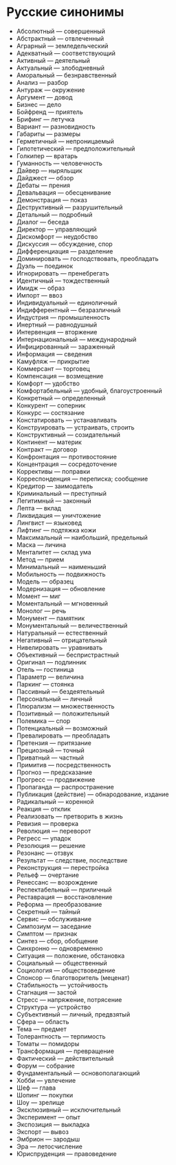 # Русские синонимы

* Абсолютный — совершенный
* Абстрактный — отвлеченный
* Аграрный — земледельческий
* Адекватный — соответствующий
* Активный — деятельный
* Актуальный — злободневный
* Аморальный — безнравственный
* Анализ — разбор
* Антураж — окружение
* Аргумент — довод
* Бизнес — дело
* Бойфренд — приятель
* Брифинг — летучка
* Вариант — разновидность
* Габариты — размеры
* Герметичный — непроницаемый
* Гипотетический — предположительный
* Голкипер — вратарь
* Гуманность — человечность
* Дайвер — ныряльщик
* Дайджест — обзор
* Дебаты — прения
* Девальвация — обесценивание
* Демонстрация — показ
* Деструктивный — разрушительный
* Детальный — подробный
* Диалог — беседа
* Директор — управляющий
* Дискомфорт — неудобство
* Дискуссия — обсуждение, спор
* Дифференциация — разделение
* Доминировать — господствовать, преобладать
* Дуэль — поединок
* Игнорировать — пренебрегать
* Идентичный — тождественный
* Имидж — образ
* Импорт — ввоз
* Индивидуальный — единоличный
* Индифферентный — безразличный
* Индустрия — промышленность
* Инертный — равнодушный
* Интервенция — вторжение
* Интернациональный — международный
* Инфицированный — зараженный
* Информация — сведения
* Камуфляж — прикрытие
* Коммерсант — торговец
* Компенсация — возмещение
* Комфорт — удобство
* Комфортабельный — удобный, благоустроенный
* Конкретный — определенный
* Конкурент — соперник
* Конкурс — состязание
* Констатировать — устанавливать
* Конструировать — устраивать, строить
* Конструктивный — созидательный
* Континент — материк
* Контракт — договор
* Конфронтация — противостояние
* Концентрация — сосредоточение
* Коррективы — поправки
* Корреспонденция — переписка; сообщение
* Кредитор — заимодатель
* Криминальный — преступный
* Легитимный — законный
* Лепта — вклад
* Ликвидация — уничтожение
* Лингвист — языковед
* Лифтинг — подтяжка кожи
* Максимальный — наибольший, предельный
* Маска — личина
* Менталитет — склад ума
* Метод — прием
* Минимальный — наименьший
* Мобильность — подвижность
* Модель — образец
* Модернизация — обновление
* Момент — миг
* Моментальный — мгновенный
* Монолог — речь
* Монумент — памятник
* Монументальный — величественный
* Натуральный — естественный
* Негативный — отрицательный
* Нивелировать — уравнивать
* Объективный — беспристрастный
* Оригинал — подлинник
* Отель — гостиница
* Параметр — величина
* Паркинг — стоянка
* Пассивный — бездеятельный
* Персональный — личный
* Плюрализм — множественность
* Позитивный — положительный
* Полемика — спор
* Потенциальный — возможный
* Превалировать — преобладать
* Претензия — притязание
* Прециозный — точный
* Приватный — частный
* Примитив — посредственность
* Прогноз — предсказание
* Прогресс — продвижение
* Пропаганда — распространение
* Публикация (действие) — обнародование, издание
* Радикальный — коренной
* Реакция — отклик
* Реализовать — претворить в жизнь
* Ревизия — проверка
* Революция — переворот
* Регресс — упадок
* Резолюция — решение
* Резонанс — отзвук
* Результат — следствие, последствие
* Реконструкция — перестройка
* Рельеф — очертание
* Ренессанс — возрождение
* Респектабельный — приличный
* Реставрация — восстановление
* Реформа — преобразование
* Секретный — тайный
* Сервис — обслуживание
* Симпозиум — заседание
* Симптом — признак
* Синтез — сбор, обобщение
* Синхронно — одновременно
* Ситуация — положение, обстановка
* Социальный — общественный
* Социология — обществоведение
* Спонсор — благотворитель (меценат)
* Стабильность — устойчивость
* Стагнация — застой
* Стресс — напряжение, потрясение
* Структура — устройство
* Субъективный — личный, предвзятый
* Сфера — область
* Тема — предмет
* Толерантность — терпимость
* Томаты — помидоры
* Трансформация — превращение
* Фактический — действительный
* Форум — собрание
* Фундаментальный — основополагающий
* Хобби — увлечение
* Шеф — глава
* Шопинг — покупки
* Шоу — зрелище
* Эксклюзивный — исключительный
* Эксперимент — опыт
* Экспозиция — выкладка
* Экспорт — вывоз
* Эмбрион — зародыш
* Эра — летосчисление
* Юриспруденция — правоведение
